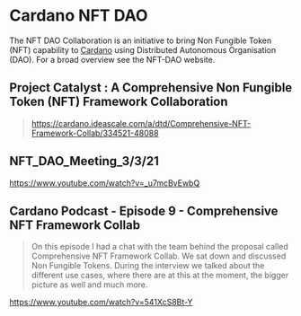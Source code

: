 
# Cardano NFT DAO

The NFT DAO Collaboration is an initiative to bring Non Fungible Token (NFT) capability to [Cardano](https://cardano.org/) using Distributed Autonomous Organisation (DAO). For a broad overview see the NFT-DAO website.


## Project Catalyst : A Comprehensive Non Fungible Token (NFT) Framework Collaboration
> https://cardano.ideascale.com/a/dtd/Comprehensive-NFT-Framework-Collab/334521-48088



## NFT_DAO_Meeting_3/3/21

https://www.youtube.com/watch?v=_u7mcBvEwbQ

## Cardano Podcast - Episode 9 - Comprehensive NFT Framework Collab
> On this episode I had a chat with the team behind the proposal called Comprehensive NFT Framework Collab. We sat down and discussed  Non Fungible Tokens. During the interview we talked about the different use cases, where there are at this at the moment, the bigger picture as well and much more. 

https://www.youtube.com/watch?v=541XcS8Bt-Y

